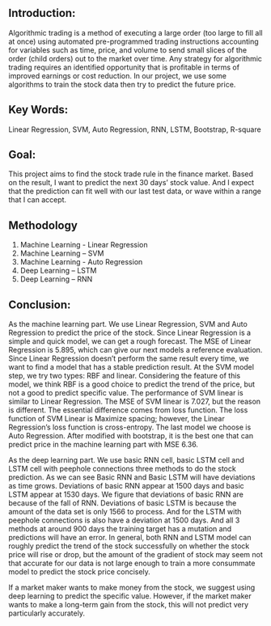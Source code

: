## Introduction:
Algorithmic trading is a method of executing a large order (too large to fill all at once) using automated pre-programmed trading instructions accounting for variables such as time, price, and volume to send small slices of the order (child orders) out to the market over time. Any strategy for algorithmic trading requires an identified opportunity that is profitable in terms of improved earnings or cost reduction.
In our project, we use some algorithms to train the stock data then try to predict the future price.

## Key Words:
Linear Regression, SVM, Auto Regression, RNN, LSTM, Bootstrap, R-square

## Goal:
This project aims to find the stock trade rule in the finance market. Based on the result, I want to predict the next 30 days’ stock value. And I expect that the prediction can fit well with our last test data, or wave within a range that I can accept.

## Methodology
1. Machine Learning - Linear Regression
2. Machine Learning – SVM
3. Machine Learning - Auto Regression
4. Deep Learning – LSTM
5. Deep Learning – RNN

## Conclusion:
As the machine learning part. We use Linear Regression, SVM and Auto Regression to predict the price of the stock. Since Linear Regression is a simple and quick model, we can get a rough forecast. The MSE of Linear Regression is 5.895, which can give our next models a reference evaluation. Since Linear Regression doesn’t perform the same result every time, we want to find a model that has a stable prediction result. At the SVM model step, we try two types: RBF and linear. Considering the feature of this model, we think RBF is a good choice to predict the trend of the price, but not a good to predict specific value. The performance of SVM linear is similar to Linear Regression. The MSE of SVM linear is 7.027, but the reason is different. The essential difference comes from loss function. The loss function of SVM Linear is Maximize spacing; however, the Linear Regression’s loss function is cross-entropy. The last model we choose is Auto Regression. After modified with bootstrap, it is the best one that can predict price in the machine learning part with MSE 6.36.

As the deep learning part. We use basic RNN cell, basic LSTM cell and LSTM cell with peephole connections three methods to do the stock prediction. As we can see Basic RNN and Basic LSTM will have deviations as time grows. Deviations of basic RNN appear at 1500 days and basic LSTM appear at 1530 days. We figure that deviations of basic RNN are because of the fall of RNN. Deviations of basic LSTM is because the amount of the data set is only 1566 to process. And for the LSTM with peephole connections is also have a deviation at 1500 days. And all 3 methods at around 900 days the training target has a mutation and predictions will have an error. In general, both RNN and LSTM model can roughly predict the trend of the stock successfully on whether the stock price will rise or drop, but the amount of the gradient of stock may seem not that accurate for our data is not large enough to train a more consummate model to predict the stock price concisely.

If a market maker wants to make money from the stock, we suggest using deep learning to predict the specific value. However, if the market maker wants to make a long-term gain from the stock, this will not predict very particularly accurately.
